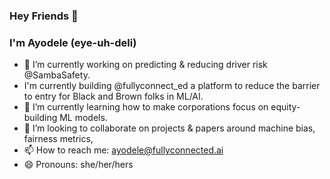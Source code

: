 ### Hey Friends 👋


### I'm Ayodele (eye-uh-deli)

- 🔭 I’m currently working on predicting & reducing driver risk @SambaSafety.
- I'm currently building @fullyconnect_ed a platform to reduce the barrier to entry for Black and Brown folks in ML/AI.
- 🌱 I’m currently learning how to make corporations focus on equity-building ML models.
- 👯 I’m looking to collaborate on projects & papers around machine bias, fairness metrics, 
- 📫 How to reach me: ayodele@fullyconnected.ai
- 😄 Pronouns: she/her/hers


